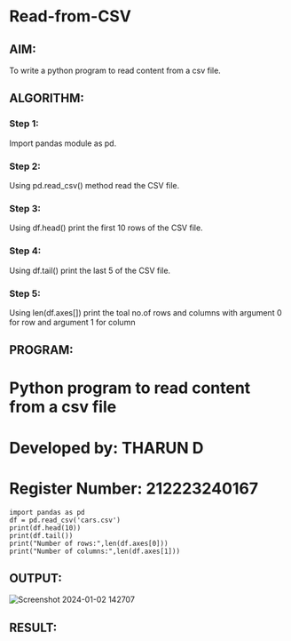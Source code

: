 # Read-from-CSV

## AIM:
To write a python program to read content from a csv file.

## ALGORITHM:
### Step 1:
Import pandas module as pd.

### Step 2:
Using pd.read_csv() method read the CSV file.

### Step 3:
Using df.head() print the first 10 rows of the CSV file.


### Step 4:
Using df.tail() print the last 5 of the CSV file.

### Step 5:
Using len(df.axes[]) print the toal no.of rows and columns with argument 0 for row and argument 1 for column

## PROGRAM:
 # Python program to read content from a csv file
 # Developed by: THARUN D
 # Register Number: 212223240167
 
~~~
import pandas as pd
df = pd.read_csv('cars.csv')
print(df.head(10))
print(df.tail())
print("Number of rows:",len(df.axes[0]))
print("Number of columns:",len(df.axes[1]))
~~~
## OUTPUT:
![Screenshot 2024-01-02 142707](https://github.com/THARUNDT/Read-from-CSV/assets/144871537/235d4e37-dd53-45c6-a675-1c3ac5a4e3eb)

## RESULT:
